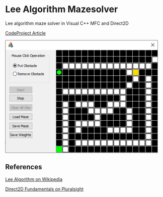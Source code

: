 # Lee Algorithm Mazesolver
Lee algorithm maze solver in Visual C++ MFC and Direct2D

[CodeProject Article](https://www.codeproject.com/Articles/5254765/Lee-Algorithm-Mazesolver)


![Image of Simulator](https://github.com/shaovoon/lee_mazesolver/blob/master/screenshot.png)

## References
[Lee Algorithm on Wikipedia](https://en.wikipedia.org/wiki/Lee_algorithm)

[Direct2D Fundamentals on Pluralsight](https://app.pluralsight.com/library/courses/direct2d-fundamentals/table-of-contents)